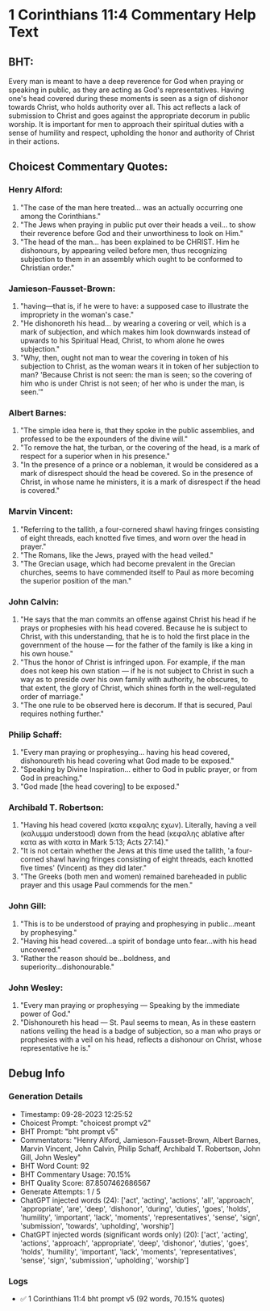 # 1 Corinthians 11:4 Commentary Help Text

## BHT:
Every man is meant to have a deep reverence for God when praying or speaking in public, as they are acting as God's representatives. Having one's head covered during these moments is seen as a sign of dishonor towards Christ, who holds authority over all. This act reflects a lack of submission to Christ and goes against the appropriate decorum in public worship. It is important for men to approach their spiritual duties with a sense of humility and respect, upholding the honor and authority of Christ in their actions.

## Choicest Commentary Quotes:
### Henry Alford:
1. "The case of the man here treated... was an actually occurring one among the Corinthians."
2. "The Jews when praying in public put over their heads a veil... to show their reverence before God and their unworthiness to look on Him."
3. "The head of the man... has been explained to be CHRIST. Him he dishonours, by appearing veiled before men, thus recognizing subjection to them in an assembly which ought to be conformed to Christian order."

### Jamieson-Fausset-Brown:
1. "having—that is, if he were to have: a supposed case to illustrate the impropriety in the woman's case."
2. "He dishonoreth his head... by wearing a covering or veil, which is a mark of subjection, and which makes him look downwards instead of upwards to his Spiritual Head, Christ, to whom alone he owes subjection."
3. "Why, then, ought not man to wear the covering in token of his subjection to Christ, as the woman wears it in token of her subjection to man? 'Because Christ is not seen: the man is seen; so the covering of him who is under Christ is not seen; of her who is under the man, is seen.'"

### Albert Barnes:
1. "The simple idea here is, that they spoke in the public assemblies, and professed to be the expounders of the divine will."
2. "To remove the hat, the turban, or the covering of the head, is a mark of respect for a superior when in his presence."
3. "In the presence of a prince or a nobleman, it would be considered as a mark of disrespect should the head be covered. So in the presence of Christ, in whose name he ministers, it is a mark of disrespect if the head is covered."

### Marvin Vincent:
1. "Referring to the tallith, a four-cornered shawl having fringes consisting of eight threads, each knotted five times, and worn over the head in prayer."
2. "The Romans, like the Jews, prayed with the head veiled."
3. "The Grecian usage, which had become prevalent in the Grecian churches, seems to have commended itself to Paul as more becoming the superior position of the man."

### John Calvin:
1. "He says that the man commits an offense against Christ his head if he prays or prophesies with his head covered. Because he is subject to Christ, with this understanding, that he is to hold the first place in the government of the house — for the father of the family is like a king in his own house."
2. "Thus the honor of Christ is infringed upon. For example, if the man does not keep his own station — if he is not subject to Christ in such a way as to preside over his own family with authority, he obscures, to that extent, the glory of Christ, which shines forth in the well-regulated order of marriage."
3. "The one rule to be observed here is decorum. If that is secured, Paul requires nothing further."

### Philip Schaff:
1. "Every man praying or prophesying... having his head covered, dishonoureth his head covering what God made to be exposed."
2. "Speaking by Divine Inspiration... either to God in public prayer, or from God in preaching."
3. "God made [the head covering] to be exposed."

### Archibald T. Robertson:
1. "Having his head covered (κατα κεφαλης εχων). Literally, having a veil (καλυμμα understood) down from the head (κεφαλης ablative after κατα as with κατα in Mark 5:13; Acts 27:14)."
2. "It is not certain whether the Jews at this time used the tallith, 'a four-corned shawl having fringes consisting of eight threads, each knotted five times' (Vincent) as they did later."
3. "The Greeks (both men and women) remained bareheaded in public prayer and this usage Paul commends for the men."

### John Gill:
1. "This is to be understood of praying and prophesying in public...meant by prophesying."
2. "Having his head covered...a spirit of bondage unto fear...with his head uncovered."
3. "Rather the reason should be...boldness, and superiority...dishonourable."

### John Wesley:
1. "Every man praying or prophesying — Speaking by the immediate power of God."
2. "Dishonoureth his head — St. Paul seems to mean, As in these eastern nations veiling the head is a badge of subjection, so a man who prays or prophesies with a veil on his head, reflects a dishonour on Christ, whose representative he is."


## Debug Info
### Generation Details
- Timestamp: 09-28-2023 12:25:52
- Choicest Prompt: "choicest prompt v2"
- BHT Prompt: "bht prompt v5"
- Commentators: "Henry Alford, Jamieson-Fausset-Brown, Albert Barnes, Marvin Vincent, John Calvin, Philip Schaff, Archibald T. Robertson, John Gill, John Wesley"
- BHT Word Count: 92
- BHT Commentary Usage: 70.15%
- BHT Quality Score: 87.8507462686567
- Generate Attempts: 1 / 5
- ChatGPT injected words (24):
	['act', 'acting', 'actions', 'all', 'approach', 'appropriate', 'are', 'deep', 'dishonor', 'during', 'duties', 'goes', 'holds', 'humility', 'important', 'lack', 'moments', 'representatives', 'sense', 'sign', 'submission', 'towards', 'upholding', 'worship']
- ChatGPT injected words (significant words only) (20):
	['act', 'acting', 'actions', 'approach', 'appropriate', 'deep', 'dishonor', 'duties', 'goes', 'holds', 'humility', 'important', 'lack', 'moments', 'representatives', 'sense', 'sign', 'submission', 'upholding', 'worship']

### Logs
- ✅ 1 Corinthians 11:4 bht prompt v5 (92 words, 70.15% quotes)
